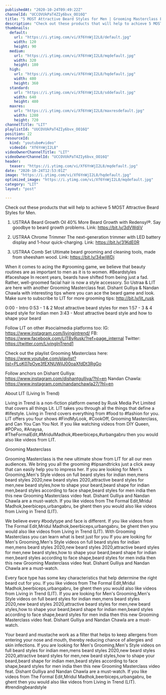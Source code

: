 ```yaml
---
publishedAt: "2020-10-24T09:49:22Z"
channelId: "UCCOVUkPaT4ZIy6bvx_OO16Q"
title: "5 MOST Attractive Beard Styles for Men | Grooming Masterclass EP 3"
description: "Check out these products that will help to achieve 5 MOST Attractive Beard Styles for Men.\n\n1. USTRAA Beard Growth Oil\n40% More Beard Growth with Redensyl®. Say goodbye to beard growth problems.\nLink: https://bit.ly/3dVWdiV\n \n2. USTRAA Chrome Trimmer\nThe next-generation trimmer with LED battery display and 1-hour quick-charging.\nLink:  https://bit.ly/31KdE0R\n \n3. USTRAA Comb Set\nUltimate beard grooming and cleaning tools, made from sheesham wood.\nLink: https://bit.ly/34wjWDj\n\nWhen it comes to acing the #grooming game, we believe that beauty routines are as important to men as it is to women. #Beardstyles #faceshape\nIn recent years, beards have shifted from being just a fad. Rather, well-groomed facial hair is now a style accessory. So Ustraa & LIT are here with another Grooming Masterclass feat. Dishant Gulliya & Nandan Chawla with interesting tips where you can ace the beard game and look. Make sure to subscribe to LIT for more grooming tips: http://bit.ly/lit_rusk\n\n0:00 - Intro\n0:53 -  1 & 2 Most attractive beard styles for men\n1:57 - 3 & 4 beard style for Indian men\n3:43 -  Most attractive beard style and how to shape your beard\n\nFollow LIT on other #socialmedia platforms too:\nIG: https://www.instagram.com/livingintrend/\nFB: https://www.facebook.com/LITByRusk/?ref=page_internal \nTwitter: https://twitter.com/LivingInTrend1\n\nCheck out the playlist Grooming Masterclass here: https://www.youtube.com/playlist?list=PLoK07pOye3fEXNUWjlJ00oaXfdDt3RgGo\n\nFollow anchors on\nDishant Gulliya: https://www.instagram.com/dishantgulliya/?hl=en\nNandan Chawla: https://www.instagram.com/nandanchawla27/?hl=en\n\nAbout LIT (Living In Trend)\n\nLiving in Trend is a non-fiction platform owned by Rusk Media Pvt Limited that covers all things Lit. LIT takes you through all the things that define a #lifestyle. Living in Trend covers everything from #food to #fashion for you. LIT offers you four shows #FindMyLook, #CookOff, Grooming Masterclass, and Can You Can You Not. If you like watching videos from DIY Queen, #POPxo, #Anaysa, #TheFormalEdit,#MridulMadhok,#beerbiceps,#urbangabru then you would also like videos from LIT. \n\nGrooming Masterclass\n\nGrooming Masterclass is the new ultimate show from LIT for all our men audiences. We bring you all the grooming #tipsandtricks just a click away that can easily help you to impress her. If you are looking for Men's Grooming,Men's Style videos on full beard styles for indian men,mens beard styles 2020,new beard styles 2020,attractive beard styles for men,new beard styles,how to shape your beard,beard shape for indian men,beard styles according to face shape,beard styles for men india then this new Grooming Masterclass video feat. Dishant Gulliya and Nandan Chawla are a must-watch. If you like videos from The Formal Edit,Mridul Madhok,beerbiceps,urbangabru, be ghent then you would also like videos from Living in Trend (LIT). \n\nWe believe every #bodytype and face is different. If you like videos from The Formal Edit,Mridul Madhok,beerbiceps,urbangabru, be ghent then you would also like videos from Living in Trend (LIT). With Grooming Masterclass you can learn what is best just for you If you are looking for Men's Grooming,Men's Style videos on full beard styles for indian men,mens beard styles 2020,new beard styles 2020,attractive beard styles for men,new beard styles,how to shape your beard,beard shape for indian men,beard styles according to face shape,beard styles for men india then this new Grooming Masterclass video feat. Dishant Gulliya and Nandan Chawla are a must-watch. \n\nEvery face type has some key characteristics that help determine the right beard cut for you. If you like videos from The Formal Edit,Mridul Madhok,beerbiceps,urbangabru, be ghent then you would also like videos from Living in Trend (LIT). If you are looking for Men's Grooming,Men's Style videos on full beard styles for indian men,mens beard styles 2020,new beard styles 2020,attractive beard styles for men,new beard styles,how to shape your beard,beard shape for indian men,beard styles according to face shape,beard styles for men india then this new Grooming Masterclass video feat. Dishant Gulliya and Nandan Chawla are a must-watch. \n\nYour beard and mustache work as a filter that helps to keep allergens from entering your nose and mouth, thereby reducing chance of allergies and skin infections. If you are looking for Men's Grooming,Men's Style videos on full beard styles for indian men,mens beard styles 2020,new beard styles 2020,attractive beard styles for men,new beard styles,how to shape your beard,beard shape for indian men,beard styles according to face shape,beard styles for men india then this new Grooming Masterclass video feat. Dishant Gulliya and Nandan Chawla are a must-watch. If you like videos from The Formal Edit,Mridul Madhok,beerbiceps,urbangabru, be ghent then you would also like videos from Living in Trend (LIT). #trendingbeardstyle"
thumbnails:
  default:
    url: "https://i.ytimg.com/vi/Xf6YnWjI2L8/default.jpg"
    width: 120
    height: 90
  medium:
    url: "https://i.ytimg.com/vi/Xf6YnWjI2L8/mqdefault.jpg"
    width: 320
    height: 180
  high:
    url: "https://i.ytimg.com/vi/Xf6YnWjI2L8/hqdefault.jpg"
    width: 480
    height: 360
  standard:
    url: "https://i.ytimg.com/vi/Xf6YnWjI2L8/sddefault.jpg"
    width: 640
    height: 480
  maxres:
    url: "https://i.ytimg.com/vi/Xf6YnWjI2L8/maxresdefault.jpg"
    width: 1280
    height: 720
channelTitle: "LIT"
playlistId: "UUCOVUkPaT4ZIy6bvx_OO16Q"
position: 22
resourceId:
  kind: "youtube#video"
  videoId: "Xf6YnWjI2L8"
videoOwnerChannelTitle: "LIT"
videoOwnerChannelId: "UCCOVUkPaT4ZIy6bvx_OO16Q"
header:
  teaser: "https://i.ytimg.com/vi/Xf6YnWjI2L8/mqdefault.jpg"
date: "2020-10-24T12:53:01Z"
image: "https://i.ytimg.com/vi/Xf6YnWjI2L8/hqdefault.jpg"
optimized_image: "https://i.ytimg.com/vi/Xf6YnWjI2L8/mqdefault.jpg"
category: "LIT"
layout: "post"

---
```

Check out these products that will help to achieve 5 MOST Attractive Beard Styles for Men.

1. USTRAA Beard Growth Oil
40% More Beard Growth with Redensyl®. Say goodbye to beard growth problems.
Link: https://bit.ly/3dVWdiV
 
2. USTRAA Chrome Trimmer
The next-generation trimmer with LED battery display and 1-hour quick-charging.
Link:  https://bit.ly/31KdE0R
 
3. USTRAA Comb Set
Ultimate beard grooming and cleaning tools, made from sheesham wood.
Link: https://bit.ly/34wjWDj

When it comes to acing the #grooming game, we believe that beauty routines are as important to men as it is to women. #Beardstyles #faceshape
In recent years, beards have shifted from being just a fad. Rather, well-groomed facial hair is now a style accessory. So Ustraa & LIT are here with another Grooming Masterclass feat. Dishant Gulliya & Nandan Chawla with interesting tips where you can ace the beard game and look. Make sure to subscribe to LIT for more grooming tips: http://bit.ly/lit_rusk

0:00 - Intro
0:53 -  1 & 2 Most attractive beard styles for men
1:57 - 3 & 4 beard style for Indian men
3:43 -  Most attractive beard style and how to shape your beard

Follow LIT on other #socialmedia platforms too:
IG: https://www.instagram.com/livingintrend/
FB: https://www.facebook.com/LITByRusk/?ref=page_internal 
Twitter: https://twitter.com/LivingInTrend1

Check out the playlist Grooming Masterclass here: https://www.youtube.com/playlist?list=PLoK07pOye3fEXNUWjlJ00oaXfdDt3RgGo

Follow anchors on
Dishant Gulliya: https://www.instagram.com/dishantgulliya/?hl=en
Nandan Chawla: https://www.instagram.com/nandanchawla27/?hl=en

About LIT (Living In Trend)

Living in Trend is a non-fiction platform owned by Rusk Media Pvt Limited that covers all things Lit. LIT takes you through all the things that define a #lifestyle. Living in Trend covers everything from #food to #fashion for you. LIT offers you four shows #FindMyLook, #CookOff, Grooming Masterclass, and Can You Can You Not. If you like watching videos from DIY Queen, #POPxo, #Anaysa, #TheFormalEdit,#MridulMadhok,#beerbiceps,#urbangabru then you would also like videos from LIT. 

Grooming Masterclass

Grooming Masterclass is the new ultimate show from LIT for all our men audiences. We bring you all the grooming #tipsandtricks just a click away that can easily help you to impress her. If you are looking for Men's Grooming,Men's Style videos on full beard styles for indian men,mens beard styles 2020,new beard styles 2020,attractive beard styles for men,new beard styles,how to shape your beard,beard shape for indian men,beard styles according to face shape,beard styles for men india then this new Grooming Masterclass video feat. Dishant Gulliya and Nandan Chawla are a must-watch. If you like videos from The Formal Edit,Mridul Madhok,beerbiceps,urbangabru, be ghent then you would also like videos from Living in Trend (LIT). 

We believe every #bodytype and face is different. If you like videos from The Formal Edit,Mridul Madhok,beerbiceps,urbangabru, be ghent then you would also like videos from Living in Trend (LIT). With Grooming Masterclass you can learn what is best just for you If you are looking for Men's Grooming,Men's Style videos on full beard styles for indian men,mens beard styles 2020,new beard styles 2020,attractive beard styles for men,new beard styles,how to shape your beard,beard shape for indian men,beard styles according to face shape,beard styles for men india then this new Grooming Masterclass video feat. Dishant Gulliya and Nandan Chawla are a must-watch. 

Every face type has some key characteristics that help determine the right beard cut for you. If you like videos from The Formal Edit,Mridul Madhok,beerbiceps,urbangabru, be ghent then you would also like videos from Living in Trend (LIT). If you are looking for Men's Grooming,Men's Style videos on full beard styles for indian men,mens beard styles 2020,new beard styles 2020,attractive beard styles for men,new beard styles,how to shape your beard,beard shape for indian men,beard styles according to face shape,beard styles for men india then this new Grooming Masterclass video feat. Dishant Gulliya and Nandan Chawla are a must-watch. 

Your beard and mustache work as a filter that helps to keep allergens from entering your nose and mouth, thereby reducing chance of allergies and skin infections. If you are looking for Men's Grooming,Men's Style videos on full beard styles for indian men,mens beard styles 2020,new beard styles 2020,attractive beard styles for men,new beard styles,how to shape your beard,beard shape for indian men,beard styles according to face shape,beard styles for men india then this new Grooming Masterclass video feat. Dishant Gulliya and Nandan Chawla are a must-watch. If you like videos from The Formal Edit,Mridul Madhok,beerbiceps,urbangabru, be ghent then you would also like videos from Living in Trend (LIT). #trendingbeardstyle